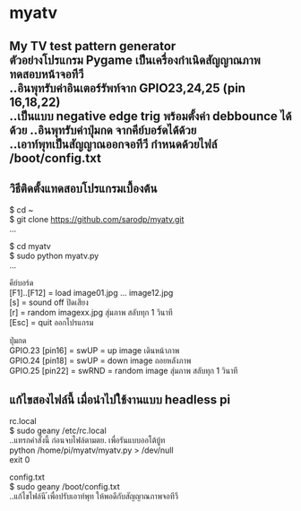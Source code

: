 # myatv
My TV test pattern generator  
ตัวอย่างโปรแกรม Pygame เป็นเครื่องกำเนิดสัญญาณภาพทดสอบหน้าจอทีวี    
..อินพุทรับค่าอินเตอร์รัพท์จาก GPIO23,24,25 (pin 16,18,22)  
..เป็นแบบ negative edge trig พร้อมตั้งค่า debbounce ได้ด้วย
..อินพุทรับค่าปุ่มกด จากคีย์บอร์ดได้ด้วย  
..เอาท์พุทเป็นสัญญาณออกจอทีวี กำหนดด้วยไฟล์ /boot/config.txt  
---  
## วิธีติดตั้งแทดสอบโปรแกรมเบื้องต้น  
$ cd ~  
$ git clone https://github.com/sarodp/myatv.git  
...  
  
$ cd myatv  
$ sudo python myatv.py  
...  

คีย์บอร์ด  
 [F1]..[F12] = load image01.jpg ... image12.jpg  
 [s] = sound off ปิดเสียง  
 [r] = random imagexx.jpg สุ่มภาพ สลับทุก 1 วินาที   
 [Esc] = quit ออกโปรแกรม
   
ปุ่มกด    
 GPIO.23 [pin16] = swUP = up image เดินหน้าภาพ  
 GPIO.24 [pin18] = swUP = down image ถอยหลังภาพ  
 GPIO.25 [pin22] = swRND = random image สุ่มภาพ สลับทุก 1 วินาที   
  
## แก้ไขสองไฟล์นี้ เมื่อนำไปใช้งานแบบ headless pi  
rc.local   
$ sudo geany /etc/rc.local    
..แทรกคำสั่งนี้ ก่อนจบไฟล์ตามตย.  เพื่อรันแบบออโต้บู้ท  
  python /home/pi/myatv/myatv.py > /dev/null  
  exit 0         
  
config.txt  
$ sudo geany /boot/config.txt  
..แก้ไขไฟล์นี ้เพื่อปรับเอาท์พุท ให้พอดีกับสัญญาณภาพจอทีวี  
